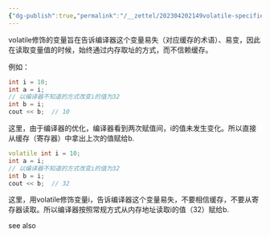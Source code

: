 ```yaml
---
{"dg-publish":true,"permalink":"/__zettel/202304202149volatile-specifier/","title":202304202149,"tags":["cpp","specifier","volatile"],"created":"2023-04-20T21:49:12+08:00"}
---
```



volatile修饰的变量旨在告诉编译器这个变量易失（对应缓存的术语）、易变，因此在读取变量值的时候，始终通过内存取址的方式，而不信赖缓存。

例如：

```cpp
int i = 10;
int a = i;
// 以编译器不知道的方式改变i的值为32
int b = i;
cout << b;  // 10
```

这里，由于编译器的优化，编译器看到两次赋值间，i的值未发生变化。所以直接从缓存（寄存器）中拿出上次的值赋给b.

```cpp
volatile int i = 10;
int a = i;
// 以编译器不知道的方式改变i的值为32
int b = i;
cout << b;  // 32
```

这里，用volatile修饰变量i，告诉编译器这个变量易失，不要相信缓存，不要从寄存器读取。所以编译器按照常规方式从内存地址读取i的值（32）赋给b.

see also